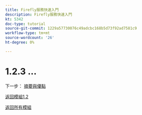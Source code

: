 ```yaml
---
title: Firefly服務快速入門
description: Firefly服務快速入門
kt: 5342
doc-type: tutorial
source-git-commit: 1229a57730076c49adcbc168b5d73f92ad7581c9
workflow-type: tm+mt
source-wordcount: '26'
ht-degree: 0%

---
```


# 1.2.3 ...


下一步： [摘要與優點](./summary.md)

[返回模組1.2](./automation.md)

[返回所有模組](./../../../overview.md)

